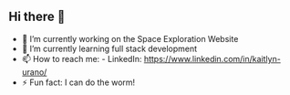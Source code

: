 ## Hi there 👋
- 🔭 I’m currently working on the Space Exploration Website
- 🌱 I’m currently learning full stack development
- 📫 How to reach me: 
      - LinkedIn: https://www.linkedin.com/in/kaitlyn-urano/
- ⚡ Fun fact: I can do the worm!
